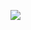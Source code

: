 ![](https://github-readme-stats.vercel.app/api/top-langs/?username=eduardohiguti&theme=dark&hide_border=false&include_all_commits=false&count_private=false&layout=compact)
